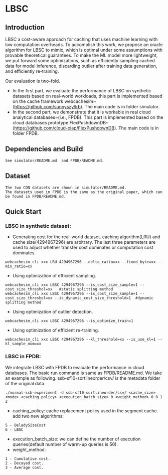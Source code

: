 # LBSC

## Introduction
LBSC a cost-aware approach for caching that uses machine learning with low computation overheads. To accomplish this work, we propose an oracle algorithm for LBSC to mimic, which is optimal under some assumptions with provable theoretical guarantees. To make the ML model more lightweight, we put forward some optimizations, such as efficiently sampling cached data for model inference, discarding outlier after training data generation, and efficiently re-training.

Our evaluation is two-fold. 
- In the first part, we evaluate the performance of LBSC on synthetic datasets based on real-world workloads, this part is implemented based on the cache framework webcachesim~(https://github.com/sunnyszy/lrb). The main code is in folder simulator.
- In the second part, we demonstrate that it is workable in real cloud analytical databases~(i.e., FPDB). This part is implemented based on the cloud databases prototype FlexPushdownDB~(https://github.com/cloud-olap/FlexPushdownDB). The main code is in folder FPDB.


## Dependencies and Build
```
See simulator/README.md  and FPDB/README.md.
```

## Dataset
```
The two CDN datasets are shown in simulator/README.md.
The datasets used in FPDB is the same as the original paper, which can be found in FPDB/README.md.
```

## Quick Start
### LBSC in synthetic dataset: 
- Generating cost for the real-world dataset. caching algorithm(LRU) and cache size(4294967296) are arbitrary. The last three parameters are used to adjust whether transfer cost dominates or computation cost dominates.
```
webcachesim_cli xxx LRU 4294967296 --delta_ratio=xx --fixed_byte=xx --min_ratio=xx 
```

- Using optimization of efficient sampling.
```
webcachesim_cli xxx LBSC 4294967296 --is_cost_size_sample=1 --cost_size_threshol=xx   #static splitting method
webcachesim_cli xxx LBSC 4294967296 --is_cost_size_sample=1 --cost_size_threshol=xx --is_dynamic_cost_size_threshold=1  #dynamic splitting method
```

- Using optimization of outlier detection.
```
webcachesim_cli xxx LBSC 4294967296 --is_optimize_train=1
```

- Using optimization of efficient re-training.
```
webcachesim_cli xxx LBSC 4294967296 --kl_threshold=xx --is_use_kl=1 --kl_sample_num=xx
```

### LBSC in FPDB: 
We integrate LBSC with FPDB to evaluate the performance in cloud databases. The basic run command is same as FPDB/README.md. We take an example as following.
ssb-sf10-sortlineorder/csv/ is the metadata folder of the original data.

```
./normal-ssb-experiment -d ssb-sf10-sortlineorder/csv/ <cache_size> <mode> <caching_policy> <execution_batch_size> 0 <weight_method> 0 0 1 2
```

- caching_policy: cache replacement policy used in the segment cache. add two new algorithms:
```
5 - BeladySizeCost
6 - LBSC
```
- execution_batch_size: we can define the number of execution queries(default number of warm-up queries is 50).
- weight_method:
```
1 - Cumulative cost.
2 - Decayed cost.
3 - Average cost.
```

